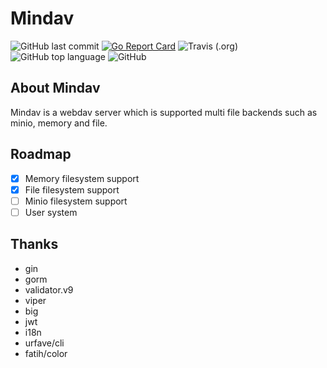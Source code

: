 # Mindav
![GitHub last commit](https://img.shields.io/github/last-commit/totoval/mindav.svg)
[![Go Report Card](https://goreportcard.com/badge/github.com/totoval/mindav)](https://goreportcard.com/report/github.com/totoval/mindav)
![Travis (.org)](https://img.shields.io/travis/totoval/mindav.svg)
![GitHub top language](https://img.shields.io/github/languages/top/totoval/mindav.svg)
![GitHub](https://img.shields.io/github/license/totoval/mindav.svg)

## About Mindav
Mindav is a webdav server which is supported multi file backends such as minio, memory and file.

## Roadmap
- [x] Memory filesystem support
- [x] File filesystem support
- [ ] Minio filesystem support
- [ ] User system

## Thanks
* gin
* gorm
* validator.v9
* viper
* big
* jwt
* i18n
* urfave/cli
* fatih/color
